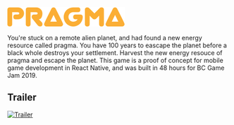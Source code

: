 ![Logo](https://github.com/AliceHsieh/baymax/blob/develop/assets/images/pragmaTitle.png)

You're stuck on a remote alien planet, and had found a new energy resource called pragma. You have 100 years to eascape the planet before a black whole destroys your settlement. Harvest the new energy resouce of pragma and escape the planet. This game is a proof of concept for mobile game development in React Native, and was built in 48 hours for BC Game Jam 2019.

## Trailer
[![Trailer](https://img.youtube.com/vi/ByuNEww0-aQ/0.jpg)](https://www.youtube.com/watch?v=ByuNEww0-aQ)
